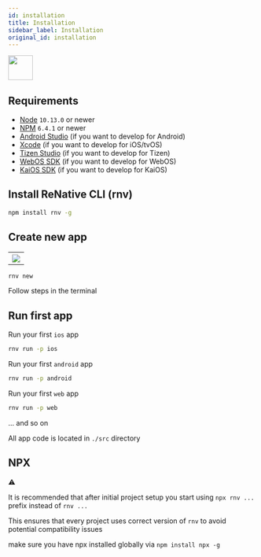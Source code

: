 ```yaml
---
id: installation
title: Installation
sidebar_label: Installation
original_id: installation
---
```


<img className="header-image" src="https://renative.org/img/ic_quickstart.png" width="50" height="50" />

## Requirements

-   [Node](https://nodejs.org) `10.13.0` or newer
-   [NPM](https://npmjs.com/) `6.4.1` or newer
-   [Android Studio](https://developer.android.com/studio) (if you want to develop for Android)
-   [Xcode](https://developer.apple.com/xcode/) (if you want to develop for iOS/tvOS)
-   [Tizen Studio](https://developer.tizen.org/ko/development/tizen-studio/configurable-sdk) (if you want to develop for Tizen)
-   [WebOS SDK](http://webostv.developer.lge.com/sdk/installation/) (if you want to develop for WebOS)
-   [KaiOS SDK](https://developer.kaiostech.com) (if you want to develop for KaiOS)

## Install ReNative CLI (rnv)

```bash
npm install rnv -g
```

## Create new app

<table>
  <tr>
    <th>
    <img src="https://renative.org/img/cli_app_create1.gif" />
    </th>
  </tr>
</table>

```bash
rnv new
```

Follow steps in the terminal

## Run first app

Run your first `ios` app

```bash
rnv run -p ios
```

Run your first `android` app

```bash
rnv run -p android
```

Run your first `web` app

```bash
rnv run -p web
```

... and so on

All app code is located in `./src` directory

## NPX

⚠️

It is recommended that after initial project setup you start using `npx rnv ...` prefix instead of `rnv ...`

This ensures that every project uses correct version of `rnv` to avoid potential compatibility issues

make sure you have npx installed globally via `npm install npx -g`
